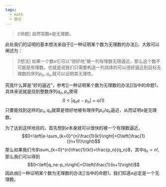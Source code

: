 ```yaml
---
tags:
  - math
  - 数论
---
```


> [!命题]
> 自然常数$e$是无理数。

此处我们的证明的基本想法来自于[[一种证明某个数为无理数的办法]]，大致可以阐述为：

> [!想法]
> 如果一个数$\alpha$它可以“很好地”被一列有理数无限逼近，那么这个数不可能是有理数。也就是说我们只需要构造一列具体的可以很好逼近到目标无理数的序列$p_n,q_n$,就可以证明其无理性。

究竟什么算是“好的逼近”，参考[[一种证明某个数为无理数的办法]]当中的命题1，具体来说就是找到整数序列$q_n,p_n$使得$$0<|q_ne-p_n|=o(1)$$只要能找到这样的$p_n,q_n$就算是很好地被有理序列$p_n/q_n$逼近，从而证明$e$是无理数。

为了达到这样地目的，首先想到$e$本身就可以很快的被一个有理数逼近，$$0<\left|e-\sum_{k=0}^{n}\frac{1}{k!}\right|=O\left(\frac{1}{(n+1)!}\right)$$那么如果我们令$\sum_{k=0}^{n}\frac{1}{k!}=\frac{p_n}{q_n}$，其中$q_n=n!$,那么我们可以得到$$0<\left|q_ne-p_n\right|=O\left(\frac{1}{n+1}\right)$$因此由[[一种证明某个数为无理数的办法]]当中的命题1，我们知道$e$必定是一个无理数。